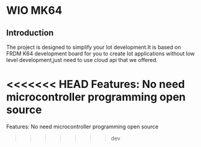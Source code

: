# WIO MK64

## Introduction

The project is designed to simplify your Iot development.It is based on FRDM K64 development board for you to create Iot applications without low level development,just need to use cloud api that we offered. 

<<<<<<< HEAD
Features:
No need microcontroller programming
open source
=======
Features:
No need microcontroller programming
open source
>>>>>>> dev
